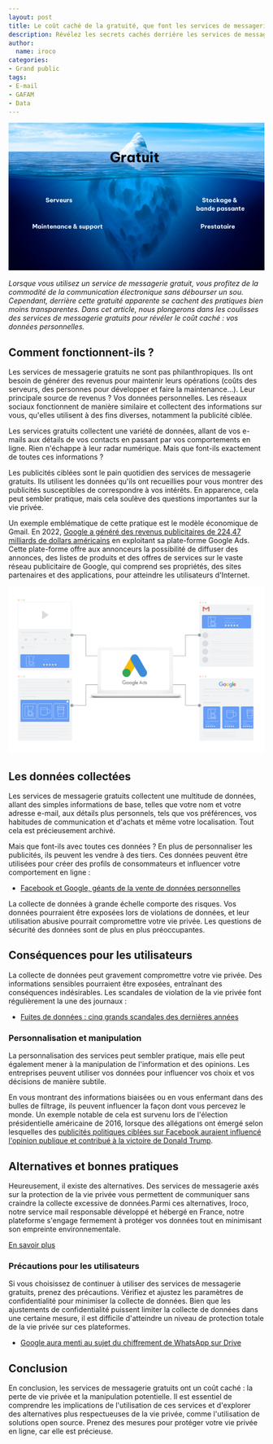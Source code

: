 ```yaml
---
layout: post
title: Le coût caché de la gratuité, que font les services de messagerie gratuits de vos données ?
description: Révélez les secrets cachés derrière les services de messagerie gratuits et découvrez le vrai coût de votre vie privée en ligne.
author:
  name: iroco
categories:
- Grand public
tags:
- E-mail
- GAFAM
- Data
---
```


![Illustration de l'article](/images/cout-cacher/iceberg.png)

*Lorsque vous utilisez un service de messagerie gratuit, vous profitez de la commodité de la communication électronique sans débourser un sou. Cependant, derrière cette gratuité apparente se cachent des pratiques bien moins transparentes. Dans cet article, nous plongerons dans les coulisses des services de messagerie gratuits pour révéler le coût caché : vos données personnelles.*

## Comment fonctionnent-ils ?

Les services de messagerie gratuits ne sont pas philanthropiques. Ils ont besoin de générer des revenus pour maintenir leurs opérations (coûts des serveurs, des personnes pour développer et faire la maintenance...). Leur principale source de revenus ? Vos données personnelles. Les réseaux sociaux fonctionnent de manière similaire et collectent des informations sur vous, qu'elles utilisent à des fins diverses, notamment la publicité ciblée.

Les services gratuits collectent une variété de données, allant de vos e-mails aux détails de vos contacts en passant par vos comportements en ligne. Rien n'échappe à leur radar numérique. Mais que font-ils exactement de toutes ces informations ?

Les publicités ciblées sont le pain quotidien des services de messagerie gratuits. Ils utilisent les données qu'ils ont recueillies pour vous montrer des publicités susceptibles de correspondre à vos intérêts. En apparence, cela peut sembler pratique, mais cela soulève des questions importantes sur la vie privée.

 Un exemple emblématique de cette pratique est le modèle économique de Gmail. En 2022, [Google a généré des revenus publicitaires de 224,47 milliards de dollars américains](https://www.statista.com/statistics/266249/advertising-revenue-of-google/) en exploitant sa plate-forme Google Ads. Cette plate-forme offre aux annonceurs la possibilité de diffuser des annonces, des listes de produits et des offres de services sur le vaste réseau publicitaire de Google, qui comprend ses propriétés, des sites partenaires et des applications, pour atteindre les utilisateurs d'Internet.

![Schéma Google ads](/images/cout-cacher/google-gmail-ads.png)

## Les données collectées

Les services de messagerie gratuits collectent une multitude de données, allant des simples informations de base, telles que votre nom et votre adresse e-mail, aux détails plus personnels, tels que vos préférences, vos habitudes de communication et d'achats et même votre localisation. Tout cela est précieusement archivé.

Mais que font-ils avec toutes ces données ? En plus de personnaliser les publicités, ils peuvent les vendre à des tiers. Ces données peuvent être utilisées pour créer des profils de consommateurs et influencer votre comportement en ligne :

* [Facebook et Google, géants de la vente de données personnelles](https://www.la-croix.com/Economie/Economie-et-entreprises/Facebook-Google-geants-vente-donnees-personnelles-2019-12-29-1201068909)

La collecte de données à grande échelle comporte des risques. Vos données pourraient être exposées lors de violations de données, et leur utilisation abusive pourrait compromettre votre vie privée. Les questions de sécurité des données sont de plus en plus préoccupantes.

## Conséquences pour les utilisateurs

La collecte de données peut gravement compromettre votre vie privée. Des informations sensibles pourraient être exposées, entraînant des conséquences indésirables. Les scandales de violation de la vie privée font régulièrement la une des journaux :

* [Fuites de données : cinq grands scandales des dernières années](https://ici.radio-canada.ca/nouvelle/1193991/scandale-fuite-vol-renseignements-personnel)

### Personnalisation et manipulation
La personnalisation des services peut sembler pratique, mais elle peut également mener à la manipulation de l'information et des opinions. Les entreprises peuvent utiliser vos données pour influencer vos choix et vos décisions de manière subtile.

En vous montrant des informations biaisées ou en vous enfermant dans des bulles de filtrage, ils peuvent influencer la façon dont vous percevez le monde.  Un exemple notable de cela est survenu lors de l'élection présidentielle américaine de 2016, lorsque des allégations ont émergé selon lesquelles des [publicités politiques ciblées sur Facebook auraient influencé l'opinion publique et contribué à la victoire de Donald Trump](https://www.sudouest.fr/economie/reseaux-sociaux/facebook-et-election-de-donald-trump-un-nouveau-scandale-embarrassant-3124627.php).

## Alternatives et bonnes pratiques

Heureusement, il existe des alternatives. Des services de messagerie axés sur la protection de la vie privée vous permettent de communiquer sans craindre la collecte excessive de données.Parmi ces alternatives, Iroco, notre service mail responsable développé et hébergé en France, notre plateforme s'engage fermement à protéger vos données tout en minimisant son empreinte environnementale.

[En savoir plus](https://iroco.co/about)

### Précautions pour les utilisateurs

Si vous choisissez de continuer à utiliser des services de messagerie gratuits, prenez des précautions. Vérifiez et ajustez les paramètres de confidentialité pour minimiser la collecte de données. Bien que les ajustements de confidentialité puissent limiter la collecte de données dans une certaine mesure, il est difficile d'atteindre un niveau de protection totale de la vie privée sur ces plateformes.

* [Google aura menti au sujet du chiffrement de WhatsApp sur Drive](https://www.journaldugeek.com/2021/10/25/google-aura-menti-au-sujet-du-chiffrage-de-whatsapp-sur-drive/)

## Conclusion

En conclusion, les services de messagerie gratuits ont un coût caché : la perte de vie privée et la manipulation potentielle. Il est essentiel de comprendre les implications de l'utilisation de ces services et d'explorer des alternatives plus respectueuses de la vie privée, comme l'utilisation de solutions open source. Prenez des mesures pour protéger votre vie privée en ligne, car elle est précieuse.
